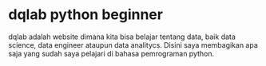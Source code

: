 # dqlab python beginner
dqlab adalah website dimana kita bisa belajar tentang data, baik data science, data engineer ataupun data analitycs.
Disini saya membagikan apa saja yang sudah saya pelajari di bahasa pemrograman python.
